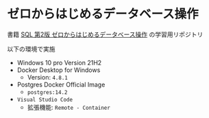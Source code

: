 # ゼロからはじめるデータベース操作

書籍 [SQL 第2版 ゼロからはじめるデータベース操作](https://www.shoeisha.co.jp/book/detail/9784798144450) の学習用リポジトリ

以下の環境で実施

* Windows 10 pro Version 21H2
* Docker Desktop for Windows
  * Version: `4.8.1`
* Postgres Docker Official Image
  * `postgres:14.2`
* `Visual Studio Code`
  * 拡張機能: `Remote - Container`
